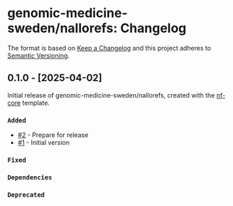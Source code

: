 # genomic-medicine-sweden/nallorefs: Changelog

The format is based on [Keep a Changelog](https://keepachangelog.com/en/1.0.0/)
and this project adheres to [Semantic Versioning](https://semver.org/spec/v2.0.0.html).

## 0.1.0 - [2025-04-02]

Initial release of genomic-medicine-sweden/nallorefs, created with the [nf-core](https://nf-co.re/) template.

### `Added`

- [#2](https://github.com/genomic-medicine-sweden/nallorefs/pull/2) - Prepare for release
- [#1](https://github.com/genomic-medicine-sweden/nallorefs/pull/1) - Initial version

### `Fixed`

### `Dependencies`

### `Deprecated`
